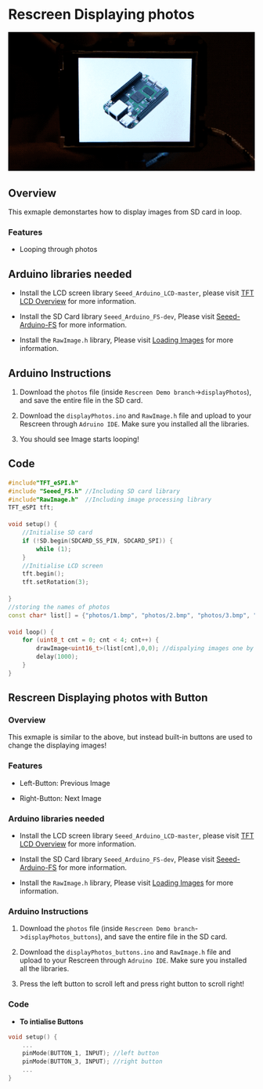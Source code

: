# Rescreen Displaying photos

<div align=center><img src="https://raw.githubusercontent.com/ansonhe97/rawimages/master/img/products.2019-11-26%2017_40_45.gif"/></div>

## Overview

This exmaple demonstartes how to display images from SD card in loop.

### Features

- Looping through photos

## Arduino libraries needed

- Install the LCD screen library `Seeed_Arduino_LCD-master`, please visit [TFT LCD Overview](https://github.com/ansonhe97/GroveUIDocs/blob/master/RescreenDocs/TFT%20LCD%20Overview.md) for more information.

- Install the SD Card library `Seeed_Arduino_FS-dev`, Please visit [Seeed-Arduino-FS](https://github.com/Seeed-Studio/Seeed_Arduino_FS/tree/dev) for more information.

- Install the `RawImage.h` library, Please visit [Loading Images](https://github.com/ansonhe97/GroveUIDocs/blob/master/RescreenDocs/loadingImage.md) for more information.

## Arduino Instructions

1. Download the `photos` file (inside `Rescreen Demo branch`->`displayPhotos`), and save the entire file in the SD card.

2. Download the `displayPhotos.ino` and `RawImage.h` file and upload to your Rescreen through `Adruino IDE`. Make sure you installed all the libraries.

3. You should see Image starts looping!

## Code

```cpp
#include"TFT_eSPI.h"
#include "Seeed_FS.h" //Including SD card library
#include"RawImage.h"  //Including image processing library
TFT_eSPI tft;

void setup() {
    //Initialise SD card
    if (!SD.begin(SDCARD_SS_PIN, SDCARD_SPI)) {
        while (1);
    }
    //Initialise LCD screen
    tft.begin();
    tft.setRotation(3);

}
//storing the names of photos 
const char* list[] = {"photos/1.bmp", "photos/2.bmp", "photos/3.bmp", "photos/4.bmp"};

void loop() {
    for (uint8_t cnt = 0; cnt < 4; cnt++) {
        drawImage<uint16_t>(list[cnt],0,0); //dispalying images one by one
        delay(1000);
    }
}
```

## Rescreen Displaying photos with Button

### Overview

This exmaple is similar to the above, but instead built-in buttons are used to change the displaying images!

### Features

- Left-Button: Previous Image

- Right-Button: Next Image

### Arduino libraries needed

- Install the LCD screen library `Seeed_Arduino_LCD-master`, please visit [TFT LCD Overview](https://github.com/ansonhe97/GroveUIDocs/blob/master/RescreenDocs/TFT%20LCD%20Overview.md) for more information.

- Install the SD Card library `Seeed_Arduino_FS-dev`, Please visit [Seeed-Arduino-FS](https://github.com/Seeed-Studio/Seeed_Arduino_FS/tree/dev) for more information.

- Install the `RawImage.h` library, Please visit [Loading Images](https://github.com/ansonhe97/GroveUIDocs/blob/master/RescreenDocs/loadingImage.md) for more information.

### Arduino Instructions

1. Download the `photos` file (inside `Rescreen Demo branch`->`displayPhotos_buttons`), and save the entire file in the SD card.

2. Download the `displayPhotos_buttons.ino` and `RawImage.h` file and upload to your Rescreen through `Adruino IDE`. Make sure you installed all the libraries.

3. Press the left button to scroll left and press right button to scroll right!

### Code

- **To intialise Buttons**

```cpp
void setup() {
    ...
    pinMode(BUTTON_1, INPUT); //left button
    pinMode(BUTTON_3, INPUT); //right button
    ...
}
```